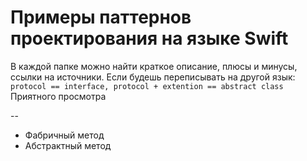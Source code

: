 # Примеры паттернов проектирования на языке Swift

В каждой папке можно найти краткое описание, плюсы и минусы, ссылки на источники.
Если будешь переписывать на другой язык: ```protocol == interface, protocol + extention == abstract class```
Приятного просмотра

--
- Фабричный метод
- Абстрактный метод
